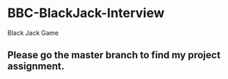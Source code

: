 # BBC-BlackJack-Interview
Black Jack Game
## Please go the master branch to find my project assignment.
